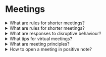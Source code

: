 # Meetings

<details>
  <summary>What are rules for shorter meetings?</summary>

1. Be prepared;
2. Start the meeting at an unusual time;
3. Make the meeting purpose clear and specific;
4. Schedule only the time you need;
5. Use a facilitator;
6. Use a timekeeper;
7. Don't sit down;
8. Create a parking lot;
9. Develop and honor time-related ground rules;
10. Divide and conquer the work;
11. Continuously improve your meetings.

</details>

<details>
  <summary>What are rules for shorter meetings?</summary>

1. Tolking too much;
2. Going on for too long;
3. Dominating the meeting;
4. Behaving negatively;
5. Attacking others' ideas;
6. Using jargon to look clever;
7. Not being prepared;
8. RSVPing, then not showing up;
9. Being scared to say what they really think.

</details>

<details>
  <summary>What are responses to disruptive behaviour?</summary>

- Make constructive statements;
- Poin out their habit;
- Say how you feel about the bad behaviour.

</details>

<details>
  <summary>What tips for virtual meetings?</summary>

1. Use visul rather than just audio;
2. Check equipment and software;
3. Consider the audio quality;
4. Exchange mobile members feforehand;
5. Know your software's features;
6. Think about who to invite;
7. Keep updates on who said what;
8. Introduce yourselfs.

</details>

<details>
  <summary>What are meeting principles?</summary>

1. Purpose - a clearly defined meaning and result for every meeting;
2. Time - a correct duration for meeting;
3. Agenda - it is simply a step-by-step outline for participants to follow in the meeting;
4. Preparation - ideally, each participant comes prepared for each meeting;
5. Focus - stay true to the stated purpose of the meeting;
6. Leadership - put simply who's guiding the meeting.

</details>

<details>
  <summary>How to open a meeting in positive note?</summary>

1. Arrive early;
2. Eliminate distractions;
3. Greet on arrival;
4. Set tone through example.

</details>
